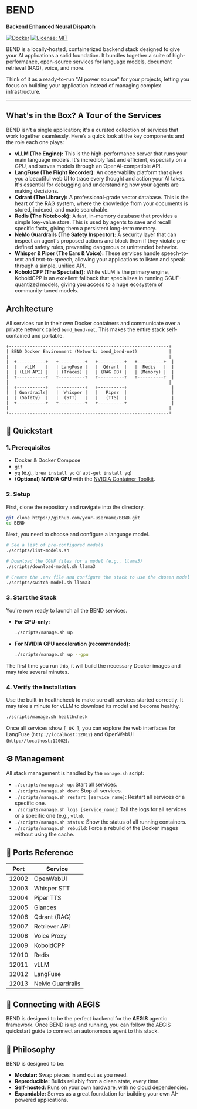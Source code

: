 # BEND
**Backend Enhanced Neural Dispatch**

[![Docker](https://img.shields.io/badge/containerized-Docker-blue)](https://www.docker.com/)
[![License: MIT](https://img.shields.io/badge/License-MIT-yellow.svg)](https://opensource.org/licenses/MIT)

BEND is a locally-hosted, containerized backend stack designed to give your AI applications a solid foundation. It bundles together a suite of high-performance, open-source services for language models, document retrieval (RAG), voice, and more.

Think of it as a ready-to-run "AI power source" for your projects, letting you focus on building your application instead of managing complex infrastructure.

---

## What's in the Box? A Tour of the Services

BEND isn't a single application; it's a curated collection of services that work together seamlessly. Here’s a quick look at the key components and the role each one plays:

-   **vLLM (The Engine):** This is the high-performance server that runs your main language models. It's incredibly fast and efficient, especially on a GPU, and serves models through an OpenAI-compatible API.
-   **LangFuse (The Flight Recorder):** An observability platform that gives you a beautiful web UI to trace every thought and action your AI takes. It's essential for debugging and understanding how your agents are making decisions.
-   **Qdrant (The Library):** A professional-grade vector database. This is the heart of the RAG system, where the knowledge from your documents is stored, indexed, and made searchable.
-   **Redis (The Notebook):** A fast, in-memory database that provides a simple key-value store. This is used by agents to save and recall specific facts, giving them a persistent long-term memory.
-   **NeMo Guardrails (The Safety Inspector):** A security layer that can inspect an agent's proposed actions and block them if they violate pre-defined safety rules, preventing dangerous or unintended behavior.
-   **Whisper & Piper (The Ears & Voice):** These services handle speech-to-text and text-to-speech, allowing your applications to listen and speak through a simple, unified API.
-   **KoboldCPP (The Specialist):** While vLLM is the primary engine, KoboldCPP is an excellent fallback that specializes in running GGUF-quantized models, giving you access to a huge ecosystem of community-tuned models.

## Architecture

All services run in their own Docker containers and communicate over a private network called `bend_bend-net`. This makes the entire stack self-contained and portable.

```
+-------------------------------------------------------------+
| BEND Docker Environment (Network: bend_bend-net)            |
|                                                             |
|  +-----------+   +----------+   +----------+   +----------+  |
|  |   vLLM    |   | LangFuse |   |  Qdrant  |   |  Redis   |  |
|  | (LLM API) |   | (Traces) |   | (RAG DB) |   | (Memory) |  |
|  +-----------+   +----------+   +----------+   +----------+  |
|                                                             |
|  +-----------+   +----------+   +----------+                 |
|  | Guardrails|   |  Whisper |   |   Piper  |                 |
|  | (Safety)  |   |  (STT)   |   |   (TTS)  |                 |
|  +-----------+   +----------+   +----------+                 |
|                                                             |
+-------------------------------------------------------------+
```

## 🚀 Quickstart

### 1. Prerequisites

-   Docker & Docker Compose
-   `git`
-   `yq` (e.g., `brew install yq` or `apt-get install yq`)
-   **(Optional) NVIDIA GPU** with the [NVIDIA Container Toolkit](https://docs.nvidia.com/datacenter/cloud-native/container-toolkit/latest/install-guide.html).

### 2. Setup

First, clone the repository and navigate into the directory.

```bash
git clone https://github.com/your-username/BEND.git
cd BEND
```

Next, you need to choose and configure a language model.

```bash
# See a list of pre-configured models
./scripts/list-models.sh

# Download the GGUF files for a model (e.g., llama3)
./scripts/download-model.sh llama3

# Create the .env file and configure the stack to use the chosen model
./scripts/switch-model.sh llama3
```

### 3. Start the Stack

You're now ready to launch all the BEND services.

-   **For CPU-only:**
    ```bash
    ./scripts/manage.sh up
    ```
-   **For NVIDIA GPU acceleration (recommended):**
    ```bash
    ./scripts/manage.sh up --gpu
    ```

The first time you run this, it will build the necessary Docker images and may take several minutes.

### 4. Verify the Installation

Use the built-in healthcheck to make sure all services started correctly. It may take a minute for vLLM to download its model and become healthy.

```bash
./scripts/manage.sh healthcheck
```

Once all services show `[ OK ]`, you can explore the web interfaces for LangFuse (`http://localhost:12012`) and OpenWebUI (`http://localhost:12002`).

## ⚙️ Management

All stack management is handled by the `manage.sh` script:

-   `./scripts/manage.sh up`: Start all services.
-   `./scripts/manage.sh down`: Stop all services.
-   `./scripts/manage.sh restart [service_name]`: Restart all services or a specific one.
-   `./scripts/manage.sh logs [service_name]`: Tail the logs for all services or a specific one (e.g., `vllm`).
-   `./scripts/manage.sh status`: Show the status of all running containers.
-   `./scripts/manage.sh rebuild`: Force a rebuild of the Docker images without using the cache.

## 🎯 Ports Reference

| Port   | Service          |
|--------|------------------|
| 12002  | OpenWebUI        |
| 12003  | Whisper STT      |
| 12004  | Piper TTS        |
| 12005  | Glances          |
| 12006  | Qdrant (RAG)     |
| 12007  | Retriever API    |
| 12008  | Voice Proxy      |
| 12009  | KoboldCPP        |
| 12010  | Redis            |
| 12011  | vLLM             |
| 12012  | LangFuse         |
| 12013  | NeMo Guardrails  |

## 🤝 Connecting with AEGIS

BEND is designed to be the perfect backend for the **AEGIS** agentic framework. Once BEND is up and running, you can follow the AEGIS quickstart guide to connect an autonomous agent to this stack.

## 💬 Philosophy

BEND is designed to be:

-   **Modular:** Swap pieces in and out as you need.
-   **Reproducible:** Builds reliably from a clean state, every time.
-   **Self-hosted:** Runs on your own hardware, with no cloud dependencies.
-   **Expandable:** Serves as a great foundation for building your own AI-powered applications.
```